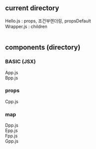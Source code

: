 ## current directory

Hello.js : props, 조건부렌더링, propsDefault <br>
Wrapper.js : children<br><br>


## components (directory)

### BASIC (JSX)
App.js <br>
Bpp.js

### props
Cpp.js

### map
Dpp.js <br>
Epp.js <br>
Fpp.js <br>
Gpp.js <br>
